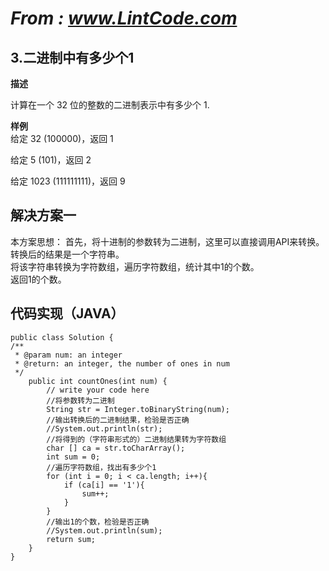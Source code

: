 # *From : www.LintCode.com*
## 3.二进制中有多少个1
**描述**
  
计算在一个 32 位的整数的二进制表示中有多少个 1.
  

**样例**  
给定 32 (100000)，返回 1

给定 5 (101)，返回 2

给定 1023 (111111111)，返回 9
 
## 解决方案一
本方案思想：
首先，将十进制的参数转为二进制，这里可以直接调用API来转换。  
转换后的结果是一个字符串。  
将该字符串转换为字符数组，遍历字符数组，统计其中1的个数。  
返回1的个数。  

## 代码实现（JAVA）
	
	public class Solution {
    /**
     * @param num: an integer
     * @return: an integer, the number of ones in num
     */
	    public int countOnes(int num) {
	        // write your code here
	        //将参数转为二进制
	        String str = Integer.toBinaryString(num);
	        //输出转换后的二进制结果，检验是否正确
	        //System.out.println(str);
	        //将得到的（字符串形式的）二进制结果转为字符数组
	        char [] ca = str.toCharArray();
	        int sum = 0;
	        //遍历字符数组，找出有多少个1
	        for (int i = 0; i < ca.length; i++){
	            if (ca[i] == '1'){
	                sum++;
	            }
	        }
	        //输出1的个数，检验是否正确
	        //System.out.println(sum);
	        return sum;
	    }
	}